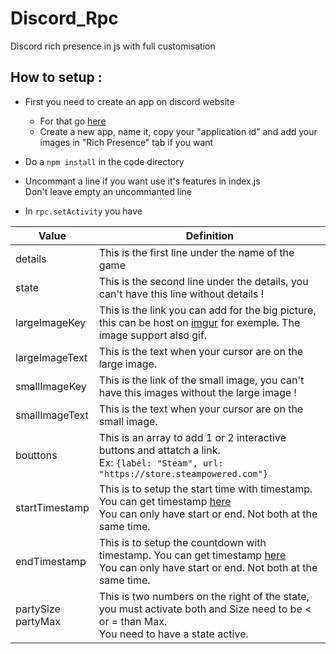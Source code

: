 # Discord_Rpc
Discord rich presence in js with full customisation
## How to setup :
- First you need to create an app on discord website
    - For that go [here](https://discord.com/developers/applications)
    - Create a new app, name it, copy your "application id" and add your images in "Rich Presence" tab if you want

- Do a ```npm install``` in the code directory

- Uncommant a line if you want use it's features in index.js   
    Don't leave empty an uncommanted line

- In ```rpc.setActivity``` you have
  
| Value                   | Definition                                                                                                                                                                    |
| ----------------------- | ----------------------------------------------------------------------------------------------------------------------------------------------------------------------------- |
| details                 | This is the first line under the name of the game                                                                                                                             |
| state                   | This is the second line under the details, you can't have this line without details !                                                                                         |
| largeImageKey           | This is the link you can add for the big picture, this can be host on [imgur](https://imgur.com/) for exemple. The image support also gif.                                                                                                           |
| largeImageText          | This is the text when your cursor are on the large image.                                                                                                                     |
| smallImageKey           | This is the link of the small image, you can't have this images without the large image !                                                      |
| smallImageText          | This is the text when your cursor are on the small image.                                                                                                                     |
| bouttons                | This is an array to add 1 or 2 interactive buttons and attatch a link. <br> Ex: ```{label: "Steam", url: "https://store.steampowered.com"}```                                 |
| startTimestamp          | This is to setup the start time with timestamp. You can get timestamp [here](https://www.epochconverter.com/) <br> You can only have start or end. Not both at the same time. |
| endTimestamp            | This is to setup the countdown with timestamp. You can get timestamp [here](https://www.epochconverter.com/) <br> You can only have start or end. Not both at the same time.  |
| partySize <br> partyMax | This is two numbers on the right of the state, you must activate both and Size need to be < or = than Max. <br> You need to have a state active.                              |
